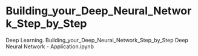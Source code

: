 # Building_your_Deep_Neural_Network_Step_by_Step
Deep Learning. Building_your_Deep_Neural_Network_Step_by_Step
Deep Neural Network - Application.ipynb
